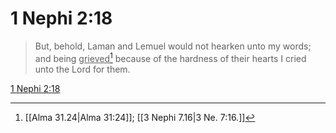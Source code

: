 # 1 Nephi 2:18

> But, behold, Laman and Lemuel would not hearken unto my words; and being <u>grieved</u>[^a] because of the hardness of their hearts I cried unto the Lord for them.

[1 Nephi 2:18](https://www.churchofjesuschrist.org/study/scriptures/bofm/1-ne/2?lang=eng&id=p18#p18)


[^a]: [[Alma 31.24|Alma 31:24]]; [[3 Nephi 7.16|3 Ne. 7:16.]]
